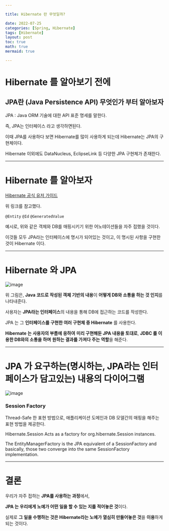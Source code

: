 ```yaml
---

title: Hibernate 란 무엇일까?

date: 2022-07-25
categories: [Spring, Hibernate]
tags: [Hibernate]
layout: post
toc: true
math: true
mermaid: true

---
```


# Hibernate 를 알아보기 전에

## JPA란 (Java Persistence API) 무엇인가 부터 알아보자

JPA : Java ORM 기술에 대한 API 표준 명세를 말한다.

즉, JPA는 인터페이스 라고 생각하면된다.

이때 JPA를 사용하다 보면 Hibernate를 많이 사용하게 되는데 Hibernate는 JPA의 구현체이다.

Hibernate 이외에도 DataNucleus, EclipseLink 등 다양한 JPA 구현체가 존재한다.

---

# Hibernate 를 알아보자

[Hibernate 공식 유저 가이드](https://docs.jboss.org/hibernate/orm/6.1/userguide/html_single/Hibernate_User_Guide.html)

위 링크를 참고했다.

`@Entity` `@Id` `@GeneratedValue`

예시로, 위와 같은 객체와 DB를 매핑시키기 위한 어노테이션들을 자주 접했을 것이다.

이것들 모두 JPA라는 인터페이스에 명시가 되어있는 것이고, 이 명시된 사항을 구현한 것이 Hibernate 이다.

---

# Hibernate 와 JPA

![image](https://docs.jboss.org/hibernate/orm/6.1/userguide/html_single/images/architecture/data_access_layers.svg)

위 그림은, **Java 코드로 작성된 객체 기반의 내용**이 **어떻게 DB와 소통을 하는 것 인지**를 나타내준다.

사용자는 **JPA라는 인터페이스**의 내용을 통해 DB에 접근하는 코드를 작성한다.

JPA 는 그 **인터페이스를 구현한 여러 구현체 중 Hibernate** 를 사용한다.

**Hibernate 는 사용자의 부름에 응하여** **미리 구현해둔 JPA 내용을 토대로**, **JDBC 를 이용한 DB와의 소통을 하며** **원하는 결과를 가져다 주는 역할**을 해준다.

---

# JPA 가 요구하는(명시하는, JPA라는 인터페이스가 담고있는) 내용의 다이어그램

![image](https://docs.jboss.org/hibernate/orm/5.4/userguide/html_single/images/architecture/JPA_Hibernate.svg)

### Session Factory

Thread-Safe 한 표현 방법으로, 애플리케이션 도메인과 DB 모델간의 매핑을 해주는 표현 방법을 제공한다.

Hibernate.Session Acts as a factory for org.hibernate.Session instances.

The EntityManagerFactory is the JPA equivalent of a SessionFactory and basically, those two converge into the same SessionFactory implementation.


---

# 결론

우리가 자주 접하는 **JPA를 사용하는 과정**에서,

**JPA 는 우리에게 노예가 어떤 일을 할 수 있는 지를 적어놓은 것**이다.

실제로 **그 일을 수행하는 것은 Hibernate라는 노예가 열심히 만들어놓은 것**을 **이용**하게 되는 것이다.

